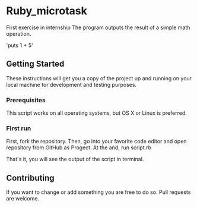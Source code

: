 # Ruby_microtask
First exercise in internship
The program outputs the result of a simple math operation.

'puts 1 + 5'


## Getting Started 
These instructions will get you a copy of the project up and running on your local machine for development and testing purposes. 

### Prerequisites
This script works on all operating systems, but OS X or Linux is preferred.

### First run
First, fork the repository. 
Then, go into your favorite code editor and open repository from GitHub as Progect.
At the and, run script.rb

That's it, you will see the output of the script in terminal. 


## Contributing

If you want to change or add something you are free to do so.
Pull requests are welcome. 
